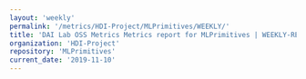 ```yaml
---
layout: 'weekly'
permalink: '/metrics/HDI-Project/MLPrimitives/WEEKLY/'
title: 'DAI Lab OSS Metrics Metrics report for MLPrimitives | WEEKLY-REPORT-2019-11-10'
organization: 'HDI-Project'
repository: 'MLPrimitives'
current_date: '2019-11-10'
---
```

